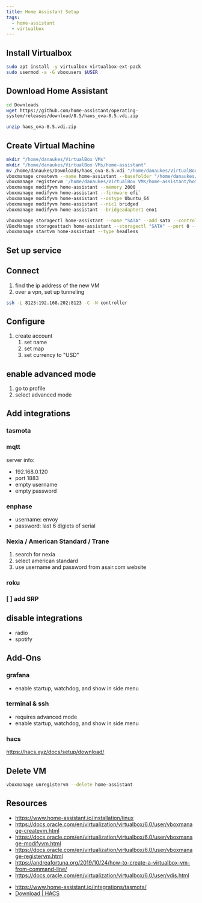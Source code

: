 ```yaml
---
title: Home Assistant Setup
tags:
  - home-assistant
  - virtualbox
---
```


## Install Virtualbox

```bash
sudo apt install -y virtualbox virtualbox-ext-pack
sudo usermod -a -G vboxusers $USER
```

## Download Home Assistant

```bash
cd Downloads
wget https://github.com/home-assistant/operating-
system/releases/download/8.5/haos_ova-8.5.vdi.zip

unzip haos_ova-8.5.vdi.zip
```


## Create Virtual Machine

```bash
mkdir "/home/danaukes/VirtualBox VMs"
mkdir "/home/danaukes/VirtualBox VMs/home-assistant"
mv /home/danaukes/Downloads/haos_ova-8.5.vdi "/home/danaukes/VirtualBox VMs/home-assistant/"
vboxmanage createvm --name home-assistant --basefolder "/home/danaukes/VirtualBox VMs/"
vboxmanage registervm '/home/danaukes/VirtualBox VMs/home-assistant/home-assistant.vbox'
vboxmanage modifyvm home-assistant --memory 2000
vboxmanage modifyvm home-assistant --firmware efi`
vboxmanage modifyvm home-assistant --ostype Ubuntu_64
vboxmanage modifyvm home-assistant --nic1 bridged
vboxmanage modifyvm home-assistant --bridgeadapter1 eno1

vboxmanage storagectl home-assistant --name "SATA" --add sata --controller IntelAhci       
VBoxManage storageattach home-assistant --storagectl "SATA" --port 0 --device 0 --nonrotational on --discard on --type hdd --medium haos_ova-8.5.vdi
vboxmanage startvm home-assistant --type headless
```

## Set up service


## Connect
1. find the ip address of the new VM
1. over a vpn, set up tunneling

```bash
ssh -L 8123:192.168.202:8123 -C -N controller
```

## Configure

1. create account
	1. set name
	2. set map
	3. set currency to "USD"

## enable advanced mode
1. go to profile
2. select advanced mode

## Add integrations

### tasmota

### mqtt
server info:
- 192.168.0.120
- port 1883
- empty username
- empty password

### enphase

- username: envoy
- password: last 6 digiets of serial

### Nexia / American Standard / Trane
1. search for  nexia
2. select american standard
3. use username and password from asair.com website

### roku

### [ ] add SRP


## disable integrations
* radio
* spotify

## Add-Ons

### grafana
* enable startup, watchdog, and show in side menu

### terminal & ssh
* requires advanced mode
* enable startup, watchdog, and show in side menu

### hacs
<https://hacs.xyz/docs/setup/download/>


## Delete VM

```bash
vboxmanage unregistervm --delete home-assistant
```
## Resources

* <https://www.home-assistant.io/installation/linux>
* <https://docs.oracle.com/en/virtualization/virtualbox/6.0/user/vboxmanage-createvm.html>
* <https://docs.oracle.com/en/virtualization/virtualbox/6.0/user/vboxmanage-modifyvm.html>
* <https://docs.oracle.com/en/virtualization/virtualbox/6.0/user/vboxmanage-registervm.html>
* <https://andreafortuna.org/2019/10/24/how-to-create-a-virtualbox-vm-from-command-line/>
* <https://docs.oracle.com/en/virtualization/virtualbox/6.0/user/vdis.html>

- https://www.home-assistant.io/integrations/tasmota/
- [Download | HACS](https://hacs.xyz/docs/setup/download)
